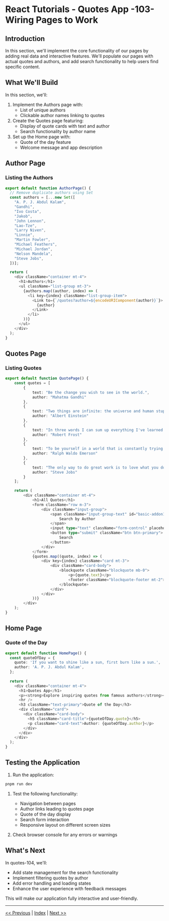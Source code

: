 # React Tutorials - Quotes App -103- Wiring Pages to Work

## Introduction

In this section, we'll implement the core functionality of our pages by adding real data and interactive features. We'll populate our pages with actual quotes and authors, and add search functionality to help users find specific content.

## What We'll Build

In this section, we'll:

1. Implement the Authors page with:
   - List of unique authors
   - Clickable author names linking to quotes
2. Create the Quotes page featuring:
   - Display of quote cards with text and author
   - Search functionality by author name
3. Set up the Home page with:
   - Quote of the day feature
   - Welcome message and app description

## Author Page

### Listing the Authors

```typescript
export default function AuthorPage() {
  // Remove duplicate authors using Set
  const authors = [...new Set([
    "A. P. J. Abdul Kalam",
    "Gandhi",
    "Ivo Costa",
    "Jakob",
    "John Lennon",
    "Lao-Tze",
    "Larry Niven",
    "Linnie",
    "Martin Fowler",
    "Michael Feathers",
    "Michael Jordan",
    "Nelson Mandela",
    "Steve Jobs",
  ])];

  return (
    <div className="container mt-4">
      <h1>Authors</h1>
      <ul className="list-group mt-3">
        {authors.map((author, index) => (
          <li key={index} className="list-group-item">
            <Link to={`/quotes?author=${encodeURIComponent(author)}`}>
              {author}
            </Link>
          </li>
        ))}
      </ul>
    </div>
  );
}
```

## Quotes Page

### Listing Quotes

```typescript
export default function QuotePage() {
    const quotes = [
        {
            text: "Be the change you wish to see in the world.",
            author: "Mahatma Gandhi"
        },
        {
            text: "Two things are infinite: the universe and human stupidity; and I'm not sure about the universe.",
            author: "Albert Einstein"
        },
        {
            text: "In three words I can sum up everything I've learned about life: it goes on.",
            author: "Robert Frost"
        },
        {
            text: "To be yourself in a world that is constantly trying to make you something else is the greatest accomplishment.",
            author: "Ralph Waldo Emerson"
        },
        {
            text: "The only way to do great work is to love what you do.",
            author: "Steve Jobs"
        }
    ];

    return (
        <div className="container mt-4">
            <h1>All Quotes</h1>
            <form className="row m-3">
                <div className="input-group">
                    <span className="input-group-text" id="basic-addon1">
                        Search by Author
                    </span>
                    <input type="text" className="form-control" placeholder="Author Name" />
                    <button type="submit" className="btn btn-primary">
                        Search
                    </button>
                </div>
            </form>
            {quotes.map((quote, index) => (
                <div key={index} className="card mt-3">
                    <div className="card-body">
                        <blockquote className="blockquote mb-0">
                            <p>{quote.text}</p>
                            <footer className="blockquote-footer mt-2">{quote.author}</footer>
                        </blockquote>
                    </div>
                </div>
            ))}
        </div>
    );
}
```

## Home Page

### Quote of the Day

```typescript
export default function HomePage() {
  const quoteOfDay = {
    quote: 'If you want to shine like a sun, first burn like a sun.',
    author: 'A. P. J. Abdul Kalam',
  };
  
  return (
    <div className="container mt-4">
      <h1>Quotes App</h1>
      <p><strong>Explore inspiring quotes from famous authors</strong></p>
      <hr />
      <h3 className="text-primary">Quote of the Day</h3>
      <div className="card">
        <div className="card-body">
          <h5 className="card-title">{quoteOfDay.quote}</h5>
          <p className="card-text">Author: {quoteOfDay.author}</p>
        </div>
      </div>
    </div>
  );
}
```

## Testing the Application

1. Run the application:

```bash
pnpm run dev
```

1. Test the following functionality:
   - Navigation between pages
   - Author links leading to quotes page
   - Quote of the day display
   - Search form interaction
   - Responsive layout on different screen sizes

1. Check browser console for any errors or warnings

## What's Next

In quotes-104, we'll:

- Add state management for the search functionality
- Implement filtering quotes by author
- Add error handling and loading states
- Enhance the user experience with feedback messages

This will make our application fully interactive and user-friendly.

---

[<< Previous](/tutorial-reactjs/quotes-102) | [Index](/tutorial-reactjs/) | [Next >>](/tutorial-reactjs/quotes-104)
